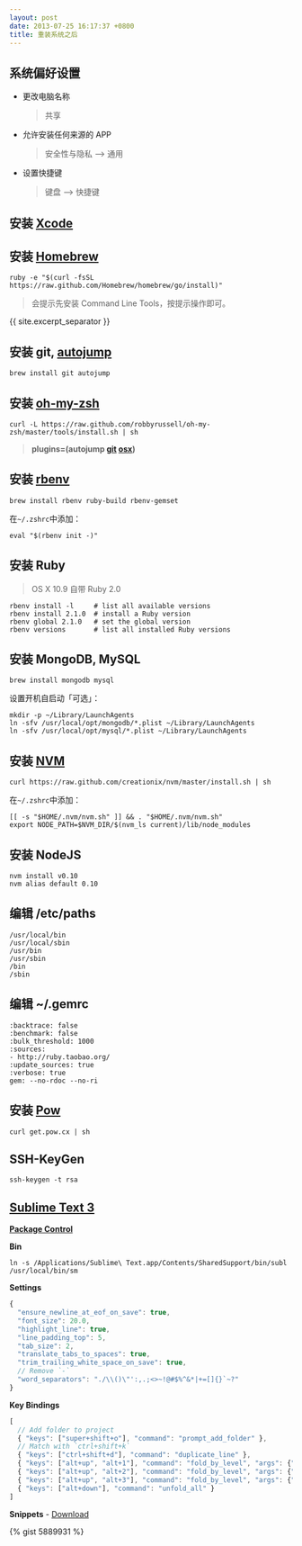 ```yaml
---
layout: post
date: 2013-07-25 16:17:37 +0800
title: 重装系统之后
---
```


## 系统偏好设置

* 更改电脑名称

  > 共享

* 允许安装任何来源的 APP

  > 安全性与隐私 --&gt; 通用

* 设置快捷键

  > 键盘 --&gt; 快捷键


## 安装 [Xcode][]

## 安装 [Homebrew][]

```
ruby -e "$(curl -fsSL https://raw.github.com/Homebrew/homebrew/go/install)"
```

> 会提示先安装 Command Line Tools，按提示操作即可。

{{ site.excerpt_separator }}

## 安装 git, [autojump][]

```
brew install git autojump
```

## 安装 [oh-my-zsh][]

```
curl -L https://raw.github.com/robbyrussell/oh-my-zsh/master/tools/install.sh | sh
```

> __plugins=(autojump [git][] [osx][])__

## 安装 [rbenv][]

```
brew install rbenv ruby-build rbenv-gemset
```

在`~/.zshrc`中添加：

```
eval "$(rbenv init -)"
```

## 安装 Ruby

> OS X 10.9 自带 Ruby 2.0

```
rbenv install -l     # list all available versions
rbenv install 2.1.0  # install a Ruby version
rbenv global 2.1.0   # set the global version
rbenv versions       # list all installed Ruby versions
```

## 安装 MongoDB, MySQL

```
brew install mongodb mysql
```

设置开机自启动「可选」：

```
mkdir -p ~/Library/LaunchAgents
ln -sfv /usr/local/opt/mongodb/*.plist ~/Library/LaunchAgents
ln -sfv /usr/local/opt/mysql/*.plist ~/Library/LaunchAgents
```

## 安装 [NVM][]

```
curl https://raw.github.com/creationix/nvm/master/install.sh | sh
```

在`~/.zshrc`中添加：

```
[[ -s "$HOME/.nvm/nvm.sh" ]] && . "$HOME/.nvm/nvm.sh"
export NODE_PATH=$NVM_DIR/$(nvm_ls current)/lib/node_modules
```

## 安装 NodeJS

```
nvm install v0.10
nvm alias default 0.10
```

## 编辑 /etc/paths

```
/usr/local/bin
/usr/local/sbin
/usr/bin
/usr/sbin
/bin
/sbin
```

## 编辑 ~/.gemrc

```
:backtrace: false
:benchmark: false
:bulk_threshold: 1000
:sources:
- http://ruby.taobao.org/
:update_sources: true
:verbose: true
gem: --no-rdoc --no-ri
```

## 安装 [Pow][]

```
curl get.pow.cx | sh
```

## SSH-KeyGen

```
ssh-keygen -t rsa
```

<a id="sm"></a>

## [Sublime Text 3][]

[__Package Control__][]

__Bin__

```
ln -s /Applications/Sublime\ Text.app/Contents/SharedSupport/bin/subl /usr/local/bin/sm
```

__Settings__

```js
{
  "ensure_newline_at_eof_on_save": true,
  "font_size": 20.0,
  "highlight_line": true,
  "line_padding_top": 5,
  "tab_size": 2,
  "translate_tabs_to_spaces": true,
  "trim_trailing_white_space_on_save": true,
  // Remove `-`
  "word_separators": "./\\()\"':,.;<>~!@#$%^&*|+=[]{}`~?"
}
```

__Key Bindings__

```js
[
  // Add folder to project
  { "keys": ["super+shift+o"], "command": "prompt_add_folder" },
  // Match with `ctrl+shift+k`
  { "keys": ["ctrl+shift+d"], "command": "duplicate_line" },
  { "keys": ["alt+up", "alt+1"], "command": "fold_by_level", "args": {"level": 1} },
  { "keys": ["alt+up", "alt+2"], "command": "fold_by_level", "args": {"level": 2} },
  { "keys": ["alt+up", "alt+3"], "command": "fold_by_level", "args": {"level": 3} },
  { "keys": ["alt+down"], "command": "unfold_all" }
]
```

__Snippets__ - [Download][]

{% gist 5889931 %}


[Xcode]: https://developer.apple.com/xcode/
[Homebrew]: http://brew.sh/
[autojump]: https://github.com/joelthelion/autojump
[oh-my-zsh]: https://github.com/robbyrussell/oh-my-zsh
[git]: http://jasonm23.github.io/oh-my-git-aliases.html
[osx]: https://github.com/robbyrussell/oh-my-zsh/wiki/Plugins#osx
[rbenv]: https://github.com/sstephenson/rbenv
[NVM]: https://github.com/creationix/nvm
[Pow]: http://pow.cx/
[Sublime Text 3]: http://www.sublimetext.com/3
[__Package Control__]: https://sublime.wbond.net/installation
[Download]: https://gist.github.com/jsw0528/5889931/download
